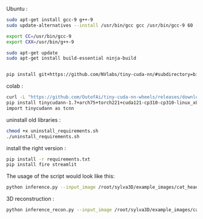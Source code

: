 Ubuntu :
```bash
sudo apt-get install gcc-9 g++-9
sudo update-alternatives --install /usr/bin/gcc gcc /usr/bin/gcc-9 60 --slave /usr/bin/g++ g++ /usr/bin/g++-9

export CC=/usr/bin/gcc-9
export CXX=/usr/bin/g++-9

sudo apt-get update
sudo apt-get install build-essential ninja-build


pip install git+https://github.com/NVlabs/tiny-cuda-nn/#subdirectory=bindings/torch
```

colab :
```bash
curl -L "https://github.com/OutofAi/tiny-cuda-nn-wheels/releases/download/1.7.0/tinycudann-1.7+arch75+torch221+cuda121-cp310-cp310-linux_x86_64.whl" -o tinycudann-1.7+arch75+torch221+cuda121-cp310-cp310-linux_x86_64.whl
pip install tinycudann-1.7+arch75+torch221+cuda121-cp310-cp310-linux_x86_64.whl --force-reinstall
import tinycudann as tcnn
```

uninstall old libraries : 
```bash
chmod +x uninstall_requirements.sh
./uninstall_requirements.sh
```

install the right version :
```bash
pip install -r requirements.txt
pip install fire streamlit
```

The usage of the script would look like this:
```sh
python inference.py --input_image /root/sylva3D/example_images/cat_head.png --output_dir /root/sylva3D/outputs --guidance_scale 2.0 --steps 100 --seed 42 --write_image
```

3D reconstruction :
```sh
python inference_recon.py --input_image /root/sylva3D/example_images/cat_head.png --output_dir /root/sylva3D/outputs --guidance_scale 2.0 --steps 100 --seed 42 --write_image
```
